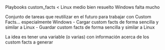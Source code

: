 Playbooks
    custom_facts < Linux medio bien resuelto
                   Windows falta mucho
    

Conjunto de tareas que reutilizar en el futuro para trabajar con Custom Facts... especialmente Windows
    - Cargar custom facts de forma sencilla y similar a Linux
    - Guardar custom facts de forma sencilla y similar a Linux

La idea es tener una variable (o varias) con información acerca de los custom facts a generar